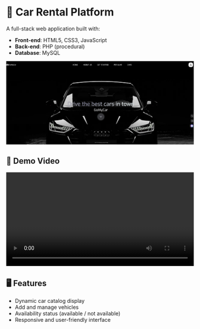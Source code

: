 # 🚗 Car Rental Platform

A full-stack web application built with:
- **Front-end**: HTML5, CSS3, JavaScript
- **Back-end**: PHP (procedural)
- **Database**: MySQL

![Homepage](first-page.png)

## 🎥 Demo Video

<video src="Rent-Car Video.mp4" width="100%" controls>
  Your browser does not support the video tag.
</video>

## 🖥️ Features
- Dynamic car catalog display
- Add and manage vehicles
- Availability status (available / not available)
- Responsive and user-friendly interface


